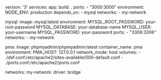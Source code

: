 version: '3'
services:
  app:
    build: .
    ports:
      - "3000:3000"
    environment:
      NODE_ENV: production
    depends_on:
      - mysql
    networks:
      - my-network

  mysql:
    image: mysql:latest
    environment:
      MYSQL_ROOT_PASSWORD: your-root-password
      MYSQL_DATABASE: your-database-name
      MYSQL_USER: your-username
      MYSQL_PASSWORD: your-password
    ports:
      - "3306:3306"
    networks:
      - my-network

  pma:
    image: phpmyadmin/phpmyadmin:latest
    container_name: pma
    environment:
      PMA_HOST: 127.0.0.1
    network_mode: host
    volumes:
      - ./def.conf:/etc/apache2/sites-available/000-default.conf
      - ./ports.conf:/etc/apache2/ports.conf

networks:
  my-network:
    driver: bridge

